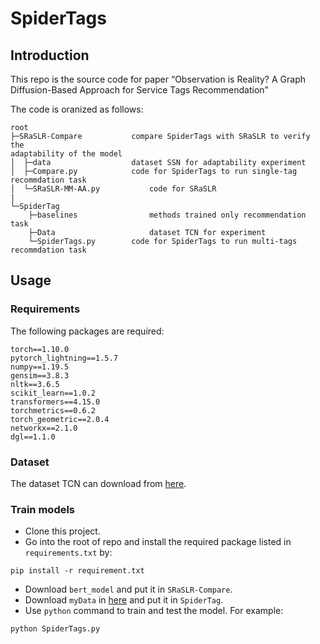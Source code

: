 # SpiderTags

## Introduction
This repo is the source code for paper “Observation is Reality? A Graph Diffusion-Based Approach for Service Tags Recommendation”

The code is oranized as follows: 
```
root
├─SRaSLR-Compare	       compare SpiderTags with SRaSLR to verify the
adaptability of the model   
│  ├─data			       dataset SSN for adaptability experiment
│  ├─Compare.py		       code for SpiderTags to run single-tag recommdation task
│  └─SRaSLR-MM-AA.py           code for SRaSLR
|
└─SpiderTag
    ├─baselines	               methods trained only recommendation task
    ├─Data                     dataset TCN for experiment      
    └─SpiderTags.py	       code for SpiderTags to run multi-tags recommdation task

```

## Usage
### Requirements
The following packages are required:

```
torch==1.10.0
pytorch_lightning==1.5.7
numpy==1.19.5
gensim==3.8.3
nltk==3.6.5
scikit_learn==1.0.2
transformers==4.15.0
torchmetrics==0.6.2
torch_geometric==2.0.4
networkx==2.1.0
dgl==1.1.0
```
### Dataset
The dataset TCN can download from [here](https://www.aliyundrive.com/s/YfhdTs2SYUj).


### Train models
- Clone this project.
- Go into the root of repo and install the required package listed in `requirements.txt` by:
```commandline
pip install -r requirement.txt
```
- Download `bert_model` and put it in `SRaSLR-Compare`.
- Download `myData` in [here](https://www.aliyundrive.com/s/YfhdTs2SYUj) and put it in `SpiderTag`.
- Use `python` command to train and test the model. For example:
```commandline
python SpiderTags.py
```

